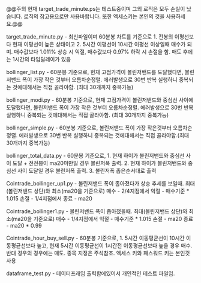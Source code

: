 @@주의 현재 target_trade_minute.ps는 테스트중이며 그외 로직은 모두 손실이 났습니다. 로직의 참고용으로만 사용바랍니다. 또한 엑세스키는 본인의 것을 사용하세요.@@

target_trade_minute.py - 최신파일이며 60분봉 차트를 기준으로 1. 전봉의 이평선보다 현재 이평선이 높은 상태이고 2. 5시간 이평선이 10시간 이평선 이상일때 매수가 되며. 매수값보다 1.011% 상승 시 익절, 매수값보다 0.97% 하락 시 손절을 함. 매도 후에는 1시간의 타임딜레이가 있음



bollinger_list.py - 60분봉 기준으로, 현재 고점가격이 볼린저밴드를 도달했다면, 볼린저밴드 폭이 가장 작은 것부터 오름차순정렬. 에러발생으로 30번 반복 실행하니 중복되는 것에대해서는 직접 골라야함. (최대 30개까지 중복가능)

bollinger_modi.py - 60분봉 기준으로, 현재 고점가격이 볼린저밴드와 중심선 사이에 도달했다면, 볼린저밴드 폭이 가장 작은 것부터 오름차순정렬. 에러발생으로 30번 반복 실행하니 중복되는 것에대해서는 직접 골라야함. (최대 30개까지 중복가능)

bollinger_simple.py - 60분봉 기준으로, 볼린저밴드 폭이 가장 작은것부터 오름차순 정렬. 에러발생으로 30번 반복 실행하니 중복되는 것에대해서는 직접 골라야함.(최대 30개까지 중복가능)

bollinger_total_data.py - 60분봉 기준으로, 1. 현재 하이가 볼린저밴드와 중심선 사이 도달 + 전전봉이 ma20미만일 경우 볼린저폭 출력. 2. 현재 하이가 볼린저밴드와 중심선 사이 도달일 경우 볼린저폭 출력. 3. 볼린저폭 좁은순서대로 출력

Cointrade_bollinger_up1.py - 볼린저밴드 폭이 좁아졌다가 상승 추세를 보일때. 최대(볼린저밴드 상단)와 최소(ma20을 기준으로) 
매수 - 2/4지점에서
익절 - 매수기준 * 1.015
손절 - 1/4지점에서
종료 - ma20

Cointrade_bollinger1.py - 볼린저밴드 폭이 좁아졌을때. 최대(볼린저밴드 상단)와 최소(ma20을 기준으로) 
매수 - 1/4지점에서
익절 - 매수기준 * 1.015
손절 - ma20
종료 - ma20 * 0.99

Cointrade_hour_buy_sell.py - 60분봉 기준으로, 1. 5시간 이동평균선이 10시간 이동평균선보다 높고, 현재 5시간 이동평균선이 1시간전 이동평균선보다 높을 경우 매수. 반대 경우의 경우에는 매도. 종목 지정은 주석참조. 엑세스 키와 패스워드 키는 본인것 사용

dataframe_test.py - 데이터프래임 출력함에있어서 개인적인 테스트 파일임.
